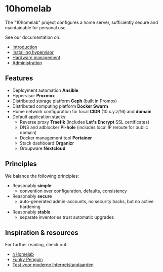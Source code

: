 # 10homelab

The "10homelab" project configures a home server, sufficiently secure and maintainable for personal use.

See our documentation on:

- [Introduction](./introduction.md)
- [Installing hypervisor](./proxmox.md)
- [Hardware management](./hardware.md)
- [Administration](./administration.md)

## Features

- Deployment automation **Ansible**
- Hypervisor **Proxmox**
- Distributed storage platform **Ceph** (built in Promox)
- Distributed computing platform **Docker Swarm**
- Home network configuration for local **CIDR** (10.x.y.z/16) and **domain**
- Default application stacks:
  - Reverse proxy **Traefik** (includes **Let's Encrypt** SSL certificates)
  - DNS and adblocker **Pi-hole** (includes local IP reroute for public domain)
  - Docker management tool **Portainer**
  - Stack dashboard **Organizr**
  - Groupware **Nextcloud**

## Principles

We balance the following principles:

- Reasonably **simple**
  - convention over configuration, defaults, consistency
- Reasonably **secure**
  - auto-generated admin-accounts, no security hacks, but no active hardening
- Reasonably **stable**
  - separate inventories trust automatic upgrades

## Inspiration & resources

For further reading, check out:

- [r/Homelab](https://www.reddit.com/r/homelab/)
- [Funky Penguin](https://geek-cookbook.funkypenguin.co.nz/)
- [Test voor moderne Internetstandaarden](https://internet.nl/)
